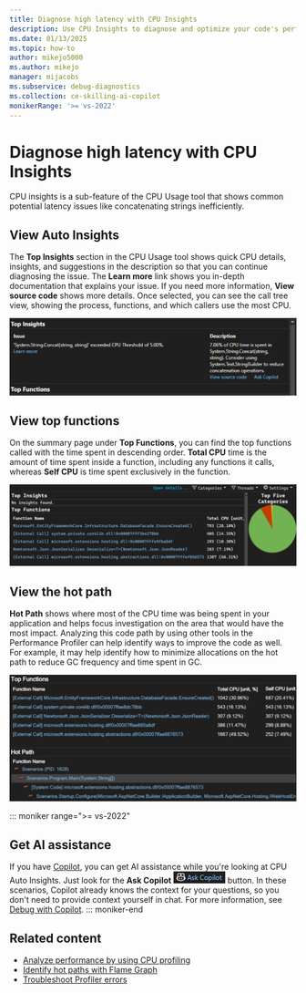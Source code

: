 ```yaml
---
title: Diagnose high latency with CPU Insights
description: Use CPU Insights to diagnose and optimize your code's performance
ms.date: 01/13/2025
ms.topic: how-to
author: mikejo5000
ms.author: mikejo
manager: mijacobs
ms.subservice: debug-diagnostics
ms.collection: ce-skilling-ai-copilot
monikerRange: '>= vs-2022'
---
```


# Diagnose high latency with CPU Insights

CPU insights is a sub-feature of the CPU Usage tool that shows common potential latency issues like concatenating strings inefficiently.

## View Auto Insights

The **Top Insights** section in the CPU Usage tool shows quick CPU details, insights, and suggestions in the description so that you can continue diagnosing the issue. The **Learn more** link shows you in-depth documentation that explains your issue. If you need more information, **View source code** shows more details. Once selected, you can see the call tree view, showing the process, functions, and which callers use the most CPU.

![Screenshot showing Autio Insights selected.](./media/vs-2022/top-insights.png)

## View top functions

On the summary page under **Top Functions**, you can find the top functions called with the time spent in descending order. **Total CPU** time is the amount of time spent inside a function, including any functions it calls, whereas **Self CPU** is time spent exclusively in the function.

![Screenshot showing Top Functions selected.](./media/vs-2022/top-functions.png)

## View the hot path

**Hot Path** shows where most of the CPU time was being spent in your application and helps focus investigation on the area that would have the most impact. Analyzing this code path by using other tools in the Performance Profiler can help identify ways to improve the code as well. For example, it may help identify how to minimize allocations on the hot path to reduce GC frequency and time spent in GC.

![Screenshot showing Hot Path selected.](./media/vs-2022/hot-path.png "Hot Path selected")

::: moniker range=">= vs-2022"
## Get AI assistance

If you have [Copilot](../ide/visual-studio-github-copilot-extension.md), you can get AI assistance while you're looking at CPU Auto Insights. Just look for the **Ask Copilot** ![Screenshot of Ask Copilot button.](../debugger/media/vs-2022/debug-with-copilot-ask-copilot-button.png) button. In these scenarios, Copilot already knows the context for your questions, so you don't need to provide context yourself in chat. For more information, see [Debug with Copilot](../debugger/debug-with-copilot.md).
::: moniker-end

## Related content

- [Analyze performance by using CPU profiling](../profiling/cpu-usage.md)
- [Identify hot paths with Flame Graph](../profiling/flame-graph.md)
- [Troubleshoot Profiler errors](../profiling/troubleshoot-profiler-errors.md)